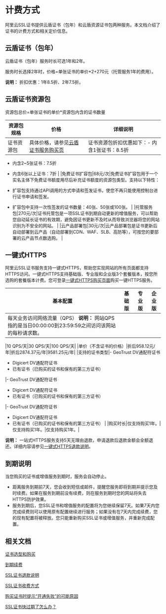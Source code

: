 # 计费方式

阿里云SSL证书提供云盾证书（包年）和云盾资源证书包两种服务。本文档介绍了证书的计费方式和相关定价信息。

## 云盾证书（包年）

云盾证书（包年）服务时长可选1年和2年。

服务时长选择2年时，价格=单张证书的单价\*2+270元（托管服务1年的费用）。

**说明：** 折扣优惠：1年8.5折、2年7.5折。

## 云盾证书资源包

资源包总价=单张证书的单价\*资源包内含的证书数量

|资源包规格|价格|详细说明|
|-----|--|----|
|证书资源包|具体价格，请参见[云盾证书服务购买页](https://common-buy.aliyun.com/?commodityCode=cas#/buy)|证书资源包折扣优惠如下：-   内含1张证书：8.5折
-   内含2~5张证书：7.5折
-   内含6张以上证书：7折 |
|免费证书扩容包|68元/次|免费证书扩容包用于一个实名主体下免费证书额度用尽后补充证书额度的资源包类型。支持以下特性：

-   扩容包支持通过API调用的方式申请和签发证书，使您不再只能使用控制台进行证书申请和签发。
-   扩容包中支持一次性签发的证书数量：40张、50张或100张。 |
|托管服务包|270元/次|证书托管包是一项SSL证书到期自动更新的增值服务，可以帮助您自动延长证书的有效期，避免因证书更新不及时从而导致浏览器将您的网站识别为不安全的网站。 |
|云产品部署包|30元/次|云产品部署包是证书更新后自动部署到云产品（自动部署到CDN、WAF、SLB、高防等），可按您的要部署的云产品节点数选购。 |

## 一键式HTTPS

阿里云SSL证书服务支持一键式HTTPS，帮助您实现网站的所有页面都支持HTTPS访问。一键式HTTPS支持基础版、专业版和企业版3个套餐版本，按您所选购的套餐版本计费。您可登录[一键式HTTPS购买页面](https://common-buy.aliyun.com/?commodityCode=cas_https_public_cn#/buy)购买一键HTTPS服务。

|基本配置|基础版|专业版|企业版|
|----|---|---|---|
|每天业务访问网络流量（QPS） **说明：** 网站QPS指的是当日00:00:00到23:59:59之间访问该网站的每秒请求数。

|10 QPS/天|30 QPS/天|100 QPS/天|
|单价（不含证书的价格）|折后958.12元/年|折后2874.37元/年|9581.25元/年|
|支持的证书类型|-   GeoTrust DV通配符证书
-   Digicert DV通配符证书
-   已有证书（已购买的证书和保有的第三方证书）

|-   GeoTrust DV通配符证书
-   Digicert DV通配符证书
-   已有证书（已购买的证书和保有的第三方证书）

|-   GeoTrust DV通配符证书
-   Digicert DV通配符证书
-   已有证书（已购买的证书和保有的第三方证书） |
|购买时长|仅支持购买1年。|仅支持购买1年。|仅支持购买1年。|

**说明：** 一站式HTTPS服务支持5天无理由退款，申请退款后退款金额会全额退还。详细内容请参见[一键式HTTPS退款说明](/cn.zh-CN/计费与开通服务/一键式HTTPS退款说明.md)。

## 到期说明

当您购买的证书或增值服务到期时，服务会自动停止。

-   距离服务到期前7天，您会收到短信或邮件，提醒您服务即将到期并提示您及时续费。如果在服务到期前没有续费，则在服务到期时您的网站将失去HTTPS防护效果。
-   服务到期后，您SSL证书和增值服务的配置将为您继续保留7天。如果7天内您完成续费则可以使用原有配置继续进行服务；如果没有在7天内完成续费，您的现有配置将被释放。您只能重新购买SSL证书或增值服务，并重新完成配置。

## 相关文档

[证书选型和购买](/cn.zh-CN/.md)

[到期续费](/cn.zh-CN/计费与开通服务/到期续费.md)

[SSL证书退款说明](/cn.zh-CN/计费与开通服务/SSL证书退款说明.md)

[SSL证书收费方式](/cn.zh-CN/计费与开通服务/常见问题/SSL证书收费方式.md)

[购买证书时提示“开通失败”的可能原因]()

[SSL证书快过期了怎么办？](/cn.zh-CN/计费与开通服务/常见问题/SSL证书快过期了怎么办？.md)

